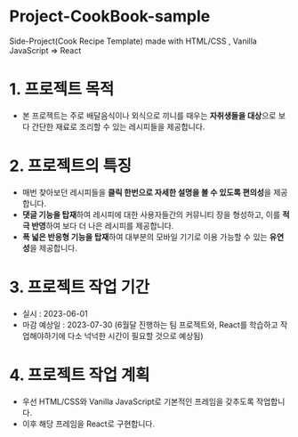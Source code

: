# Project-CookBook-sample
Side-Project(Cook Recipe Template) made with HTML/CSS , Vanilla JavaScript => React


# 1. 프로젝트 목적
- 본 프로젝트는 주로 배달음식이나 외식으로 끼니를 때우는 **자취생들을 대상**으로 보다 간단한 재료로 조리할 수 있는 레시피들을 제공합니다.


# 2. 프로젝트의 특징
- 매번 찾아보던 레시피들을 **클릭 한번으로 자세한 설명을 볼 수 있도록 편의성**을 제공합니다.
- **댓글 기능을 탑재**하여 레시피에 대한 사용자들간의 커뮤니티 장을 형성하고, 이를 **적극 반영**하여 보다 더 나은 레시피를 제공합니다.
- **폭 넓은 반응형 기능을 탑재**하여 대부분의 모바일 기기로 이용 가능할 수 있는 **유연성**을 제공합니다.

# 3. 프로젝트 작업 기간
- 실시 : 2023-06-01 
- 마감 예상일 : 2023-07-30 (6월달 진행하는 팀 프로젝트와, React를 학습하고 작업해야하기에 다소 넉넉한 시간이 필요할 것으로 예상됨)

# 4. 프로젝트 작업 계획
- 우선 HTML/CSS와 Vanilla JavaScript로 기본적인 프레임을 갖추도록 작업합니다.
- 이후 해당 프레임을 React로 구현합니다.